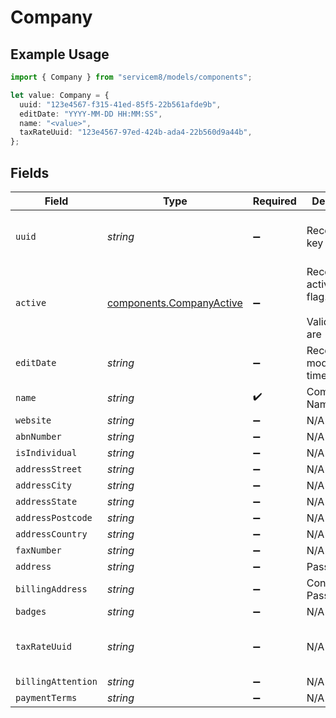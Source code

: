 # Company

## Example Usage

```typescript
import { Company } from "servicem8/models/components";

let value: Company = {
  uuid: "123e4567-f315-41ed-85f5-22b561afde9b",
  editDate: "YYYY-MM-DD HH:MM:SS",
  name: "<value>",
  taxRateUuid: "123e4567-97ed-424b-ada4-22b560d9a44b",
};
```

## Fields

| Field                                                                | Type                                                                 | Required                                                             | Description                                                          | Example                                                              |
| -------------------------------------------------------------------- | -------------------------------------------------------------------- | -------------------------------------------------------------------- | -------------------------------------------------------------------- | -------------------------------------------------------------------- |
| `uuid`                                                               | *string*                                                             | :heavy_minus_sign:                                                   | Record UUID key                                                      | 123e4567-f315-41ed-85f5-22b561afde9b                                 |
| `active`                                                             | [components.CompanyActive](../../models/components/companyactive.md) | :heavy_minus_sign:                                                   | Record active/deleted flag. <br/><br/>Valid values are [0,1]         |                                                                      |
| `editDate`                                                           | *string*                                                             | :heavy_minus_sign:                                                   | Record last modified timestamp                                       | YYYY-MM-DD HH:MM:SS                                                  |
| `name`                                                               | *string*                                                             | :heavy_check_mark:                                                   | Company Name                                                         |                                                                      |
| `website`                                                            | *string*                                                             | :heavy_minus_sign:                                                   | N/A                                                                  |                                                                      |
| `abnNumber`                                                          | *string*                                                             | :heavy_minus_sign:                                                   | N/A                                                                  |                                                                      |
| `isIndividual`                                                       | *string*                                                             | :heavy_minus_sign:                                                   | N/A                                                                  |                                                                      |
| `addressStreet`                                                      | *string*                                                             | :heavy_minus_sign:                                                   | N/A                                                                  |                                                                      |
| `addressCity`                                                        | *string*                                                             | :heavy_minus_sign:                                                   | N/A                                                                  |                                                                      |
| `addressState`                                                       | *string*                                                             | :heavy_minus_sign:                                                   | N/A                                                                  |                                                                      |
| `addressPostcode`                                                    | *string*                                                             | :heavy_minus_sign:                                                   | N/A                                                                  |                                                                      |
| `addressCountry`                                                     | *string*                                                             | :heavy_minus_sign:                                                   | N/A                                                                  |                                                                      |
| `faxNumber`                                                          | *string*                                                             | :heavy_minus_sign:                                                   | N/A                                                                  |                                                                      |
| `address`                                                            | *string*                                                             | :heavy_minus_sign:                                                   | Password                                                             |                                                                      |
| `billingAddress`                                                     | *string*                                                             | :heavy_minus_sign:                                                   | Confirm Password                                                     |                                                                      |
| `badges`                                                             | *string*                                                             | :heavy_minus_sign:                                                   | N/A                                                                  |                                                                      |
| `taxRateUuid`                                                        | *string*                                                             | :heavy_minus_sign:                                                   | N/A                                                                  | 123e4567-97ed-424b-ada4-22b560d9a44b                                 |
| `billingAttention`                                                   | *string*                                                             | :heavy_minus_sign:                                                   | N/A                                                                  |                                                                      |
| `paymentTerms`                                                       | *string*                                                             | :heavy_minus_sign:                                                   | N/A                                                                  |                                                                      |